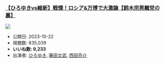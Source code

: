 ### [【ひろゆきvs維新】戦慄！ロシア&万博で大激論【鈴木宗男離党の裏】](https://www.youtube.com/watch?v=zhduUUDxw4Q)
[![](https://img.youtube.com/vi/zhduUUDxw4Q/sddefault.jpg)](https://www.youtube.com/watch?v=zhduUUDxw4Q)
-   公開日: 2023-10-22
-   視聴数: 835,039
-   **いいね数: 9,233**
-   出演者: [ひろゆき](/rehacq_fan/people/ひろゆき "wikilink"), [藤田文武](/rehacq_fan/people/藤田文武 "wikilink"), [西田亮介](/rehacq_fan/people/西田亮介 "wikilink")
